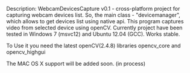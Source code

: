 Description:
WebcamDevicesCapture v0.1 - cross-platform project for capturing webcam devices list.
So, the main class - "devicemanager", which allows to get devices list using native api.
This program captures video from selected device using openCV.
Currently project have been tested in Windows 7 (msvc12) and Ubuntu 12.04 (GCC).
Works stable.

To Use it you need the latest openCV(2.4.8) libraries opencv_core and opencv_highgui

The MAC OS X support will be added soon. (in process)